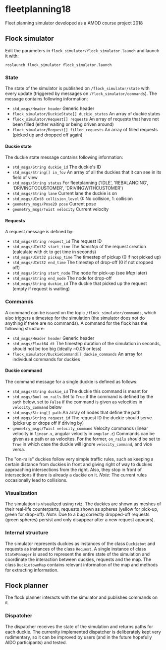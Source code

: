 # fleetplanning18
Fleet planning simulator developed as a AMOD course project 2018

## Flock simulator
Edit the parameters in `flock_simulator/flock_simulator.launch` and launch it with:
```
roslaunch flock_simulator flock_simulator.launch
```

### State
The state of the simulator is published on `/flock_simulator/state` with every update (triggered by messages on `/flock_simulator/commands`). The message contains following information:
- `std_msgs/Header header` Generic header
- `flock_simulator/DuckieState[] duckie_states` An array of duckie states
- `flock_simulator/Request[] requests` An array of requests that have not been filled (either waiting or being driven around)
- `flock_simulator/Request[] filled_requests` An array of filled requests (picked up and dropped off again)

#### Duckie state
The duckie state message contains following information:
- `std_msgs/String duckie_id` The duckie's ID
- `std_msgs/String[] in_fov` An array of all the duckies that it can see in its field of view
- `std_msgs/String status` For fleetplanning ('IDLE', 'REBALANCING', 'DRIVINGTOCUSTOMER', 'DRIVINGWITHCUSTOMER')
- `std_msgs/String lane` Current lane the duckie is on
- `std_msgs/UInt8 collision_level` 0: No collision, 1: collision
- `geometry_msgs/Pose2D pose` Current pose
- `geometry_msgs/Twist velocity` Current velocity

#### Requests
A request message is defined by:
- `std_msgs/String request_id` The request ID
- `std_msgs/UInt32 start_time` The *timestep* of the request creation (calculate with `dt` to get time in seconds)
- `std_msgs/UInt32 pickup_time` The timestep of pickup (0 if not picked up)
- `std_msgs/UInt32 end_time` The timestep of drop-off (0 if not dropped off)
- `std_msgs/String start_node` The node for pick-up (see _Map_ later)
- `std_msgs/String end_node` The node for drop-off
- `std_msgs/String duckie_id` The duckie that picked up the request (empty if request is waiting)

### Commands
A command can be issued on the topic `/flock_simulator/commands`, which also triggers a timestep for the simulation (the simulator does not do anything if there are no commands). A command for the flock has the following structure:
- `std_msgs/Header header` Generic header
- `std_msgs/Float64 dt` The timestep duration of the simulation in seconds, should not be too big (ideally ~0.05 or less)
- `flock_simulator/DuckieCommand[] duckie_commands` An array for individual commands for duckies

#### Duckie command
The command message for a single duckie is defined as follows:
- `std_msgs/String duckie_id` The duckie this command is meant for
- `std_msgs/Bool on_rails` Set to `True` if the command is defined by the `path` below, set to `False` if the command is given as velocities in `velocity_command` below
- `std_msgs/String[] path` An array of nodes that define the path
- `std_msgs/String request_id` The request ID the duckie should serve (picks up or drops off if driving by)
- `geometry_msgs/Twist velocity_command` Velocity commands (linear velocity in `linear.x`, angular velocity in `angular.z`)
Commands can be given as a path or as velocites. For the former, `on_rails` should be set to `True` in which case the duckie will ignore `velocity_command`, and vice versa.

The "on-rails" duckies follow very simple traffic rules, such as keeping a certain distance from duckies in front and giving right of way to duckies approaching intersections from the right. Also, they stop in front of intersections if there is already a duckie on it. *Note:* The current rules occasionally lead to collisions.

### Visualization
The simulation is visualized using rviz. The duckies are shown as meshes of their real-life counterparts, requests shown as spheres (yellow for pick-up, green for drop-off). *Note:* Due to a bug correctly dropped-off requests (green spheres) persist and only disappear after a new request appears).

### Internal structure
The simulator represents duckies as instances of the class `Duckiebot` and requests as instances of the class `Request`. A single instance of class `StateManager` is used to represent the entire state of the simulation and coordinate the interaction between duckies, requests and the map. The class `DuckietownMap` contains relevant information of the map and methods for extracting information.

## Flock planner
The flock planner interacts with the simulator and publishes commands on it.

### Dispatcher
The dispatcher receives the state of the simulation and returns paths for each duckie. The currenlty implemented dispatcher is deliberately kept very rudimentary, so it can be improved by users (and in the future hopefully AIDO participants) and tested.


